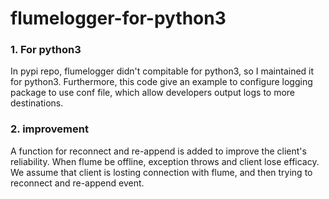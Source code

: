 # flumelogger-for-python3
### 1. For python3
In pypi repo, flumelogger didn't compitable for python3, so I maintained it for python3.
Furthermore, this code give an example to configure logging package to use conf file, which allow 
developers output logs to more destinations.

### 2. improvement
A function for reconnect and re-append is added to improve the client's reliability.
When flume be offline, exception throws and client lose efficacy. We assume that 
client is losting connection with flume, and then trying to reconnect and re-append event.
